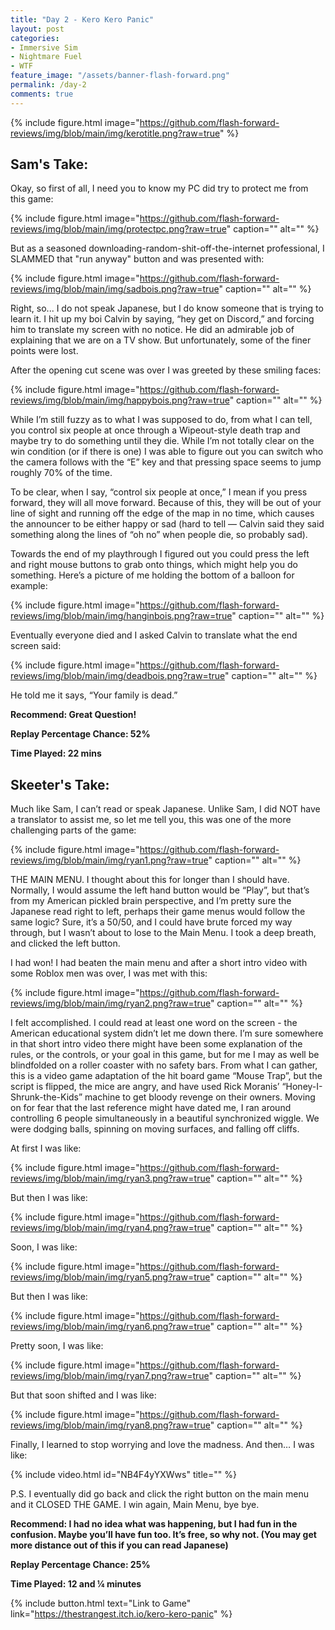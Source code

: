 ```yaml
---
title: "Day 2 - Kero Kero Panic"
layout: post
categories:
- Immersive Sim
- Nightmare Fuel
- WTF
feature_image: "/assets/banner-flash-forward.png"
permalink: /day-2
comments: true
---
```


{% include figure.html image="https://github.com/flash-forward-reviews/img/blob/main/img/kerotitle.png?raw=true" %}

## Sam's Take:

Okay, so first of all, I need you to know my PC did try to protect me from this game:

{% include figure.html image="https://github.com/flash-forward-reviews/img/blob/main/img/protectpc.png?raw=true" caption="" alt="" %}

But as a seasoned downloading-random-shit-off-the-internet professional, I SLAMMED that "run anyway" button and was presented with:

{% include figure.html image="https://github.com/flash-forward-reviews/img/blob/main/img/sadbois.png?raw=true" caption="" alt="" %}

Right, so... I do not speak Japanese, but I do know someone that is trying to learn it. I hit up my boi Calvin by saying, “hey get on Discord,” and forcing him to translate my screen with no notice. He did an admirable job of explaining that we are on a TV show. But unfortunately, some of the finer points were lost.

After the opening cut scene was over I was greeted by these smiling faces:

{% include figure.html image="https://github.com/flash-forward-reviews/img/blob/main/img/happybois.png?raw=true" caption="" alt="" %}

While I’m still fuzzy as to what I was supposed to do, from what I can tell, you control six people at once through a Wipeout-style death trap and maybe try to do something until they die. While I’m not totally clear on the win condition (or if there is one) I was able to figure out you can switch who the camera follows with the “E” key and that pressing space seems to jump roughly 70% of the time.

To be clear, when I say, “control six people at once,” I mean if you press forward, they will all move forward. Because of this, they will be out of your line of sight and running off the edge of the map in no time, which causes the announcer to be either happy or sad (hard to tell — Calvin said they said something along the lines of “oh no” when people die, so probably sad).

Towards the end of my playthrough I figured out you could press the left and right mouse buttons to grab onto things, which might help you do something. Here’s a picture of me holding the bottom of a balloon for example:

{% include figure.html image="https://github.com/flash-forward-reviews/img/blob/main/img/hanginbois.png?raw=true" caption="" alt="" %}

Eventually everyone died and I asked Calvin to translate what the end screen said:

{% include figure.html image="https://github.com/flash-forward-reviews/img/blob/main/img/deadbois.png?raw=true" caption="" alt="" %}

He told me it says, “Your family is dead.”

**Recommend: Great Question!**

**Replay Percentage Chance: 52%**

**Time Played: 22 mins**

## Skeeter's Take:

Much like Sam, I can’t read or speak Japanese. Unlike Sam, I did NOT have a translator to assist me, so let me tell you, this was one of the more challenging parts of the game: 

{% include figure.html image="https://github.com/flash-forward-reviews/img/blob/main/img/ryan1.png?raw=true" caption="" alt="" %}

THE MAIN MENU. I thought about this for longer than I should have. Normally, I would assume the left hand button would be “Play”, but that’s from my American pickled brain perspective, and I’m pretty sure the Japanese read right to left, perhaps their game menus would follow the same logic? Sure, it’s a 50/50, and I could have brute forced my way through, but I wasn’t about to lose to the Main Menu. I took a deep breath, and clicked the left button. 

I had won! I had beaten the main menu and after a short intro video with some Roblox men was over, I was met with this:

{% include figure.html image="https://github.com/flash-forward-reviews/img/blob/main/img/ryan2.png?raw=true" caption="" alt="" %}

I felt accomplished. I could read at least one word on the screen - the American educational system didn’t let me down there. 
I’m sure somewhere in that short intro video there might have been some explanation of the rules, or the controls, or your goal in this game, but for me I may as well be blindfolded on a roller coaster with no safety bars. 
From what I can gather, this is a video game adaptation of the hit board game “Mouse Trap”, but the script is flipped, the mice are angry, and have used Rick Moranis’ “Honey-I-Shrunk-the-Kids” machine to get bloody revenge on their owners.
Moving on for fear that the last reference might have dated me, I ran around controlling 6 people simultaneously in a beautiful synchronized wiggle. We were dodging balls, spinning on moving surfaces, and falling off cliffs. 

At first I was like:

{% include figure.html image="https://github.com/flash-forward-reviews/img/blob/main/img/ryan3.png?raw=true" caption="" alt="" %}

But then I was like:

{% include figure.html image="https://github.com/flash-forward-reviews/img/blob/main/img/ryan4.png?raw=true" caption="" alt="" %}

Soon, I was like:

{% include figure.html image="https://github.com/flash-forward-reviews/img/blob/main/img/ryan5.png?raw=true" caption="" alt="" %}

But then I was like: 

{% include figure.html image="https://github.com/flash-forward-reviews/img/blob/main/img/ryan6.png?raw=true" caption="" alt="" %}

Pretty soon, I was like:

{% include figure.html image="https://github.com/flash-forward-reviews/img/blob/main/img/ryan7.png?raw=true" caption="" alt="" %}

But that soon shifted and I was like:

{% include figure.html image="https://github.com/flash-forward-reviews/img/blob/main/img/ryan8.png?raw=true" caption="" alt="" %}

Finally, I learned to stop worrying and love the madness. 
And then… I was like: 

{% include video.html id="NB4F4yYXWws" title="" %}

P.S. I eventually did go back and click the right button on the main menu and it CLOSED THE GAME. I win again, Main Menu, bye bye. 

**Recommend: I had no idea what was happening, but I had fun in the confusion. Maybe you’ll have fun too. It’s free, so why not. (You may get more distance out of this if you can read Japanese)**

**Replay Percentage Chance: 25%**

**Time Played: 12 and ¼ minutes**

{% include button.html text="Link to Game" link="https://thestrangest.itch.io/kero-kero-panic" %}